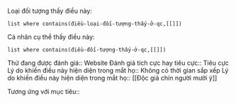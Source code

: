 Loại đối tượng thấy điều này: 
```dataview 
list where contains(điều-loại-đối-tượng-thấy-ở-qc,[[]]) 
``` 
Cá nhân cụ thể thấy điều này: 
```dataview
list where contains(điều-đối-tượng-thấy-ở-qc,[[]]) 
```
Thứ đang được đánh giá:: Website
Đánh giá tích cực hay tiêu cực:: Tiêu cực
Lý do khiến điều này hiện diện trong mắt họ:: Không có thời gian sắp xếp
Lý do khiến điều này hiện diện trong mắt họ:: [[Độc giả chín người mười ý]]

Tương ứng với mục tiêu:: 
